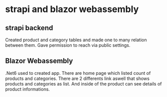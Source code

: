 # strapi and blazor webassembly


## strapi backend 

Created product and category tables and made one to many relation between them. Gave permission to reach via public settings.

## Blazor Webassembly

.Net6 used to created app. There are home page which listed count of products and categories. There are 2 differents link aswell that shows products and categories as list. And inside of the product can see details of product informations.
